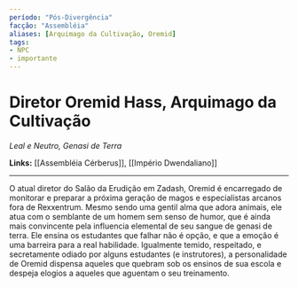 ```yaml
---
período: "Pós-Divergência"
facção: "Assembléia"
aliases: [Arquimago da Cultivação, Oremid]
tags:
- NPC
- importante
---
```


# **Diretor Oremid Hass, Arquimago da Cultivação**
*Leal e Neutro, Genasi de Terra*

**Links:** [[Assembléia Cérberus]], [[Império Dwendaliano]]

---

O atual diretor do Salão da Erudição em Zadash, Oremid é encarregado de monitorar e preparar a próxima geração de magos e especialistas arcanos fora de Rexxentrum. Mesmo sendo uma gentil alma que adora animais, ele atua com o semblante de um homem sem senso de humor, que é ainda mais convincente pela influencia elemental de seu sangue de genasi de terra. Ele ensina os estudantes que falhar não é opção, e que a emoção é uma barreira para a real habilidade. Igualmente temido, respeitado, e secretamente odiado por alguns estudantes (e instrutores), a personalidade de Oremid dispensa aqueles que quebram sob os ensinos de sua escola e despeja elogios a aqueles que aguentam o seu treinamento.